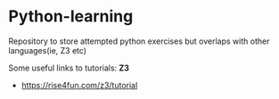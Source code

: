# Python-learning
Repository to store attempted python exercises but overlaps with other languages(ie, Z3 etc)

Some useful links to tutorials:
**Z3**
- https://rise4fun.com/z3/tutorial
